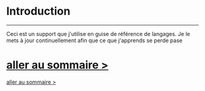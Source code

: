 # Introduction
---

Ceci est un support que j'utilise en guise de référence de langages.
Je le mets à jour continuellement afin que ce que j'apprends se perde pase

[aller au sommaire > ](SUMMARY.md)
=======
[aller au sommaire > ](SUMMARY.md)
